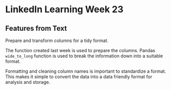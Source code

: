 # LinkedIn Learning Week 23

## Features from Text

Prepare and transform columns for a tidy format. 

The function created last week is used to prepare the columns. Pandas <code>wide_to_long</code> function is used to break the information down into a suitable format.

Formatting and cleaning column names is important to standardize a format. This makes it simple to convert the data into a data friendly format for analysis and storage.
